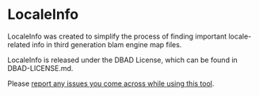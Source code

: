 # LocaleInfo #

LocaleInfo was created to simplify the process of finding important locale-related info in third generation blam engine map files.

LocaleInfo is released under the DBAD License, which can be found in DBAD-LICENSE.md.

Please [report any issues you come across while using this tool](https://github.com/OrangeMohawk/LocaleInfo/issues "Issue Tracker").